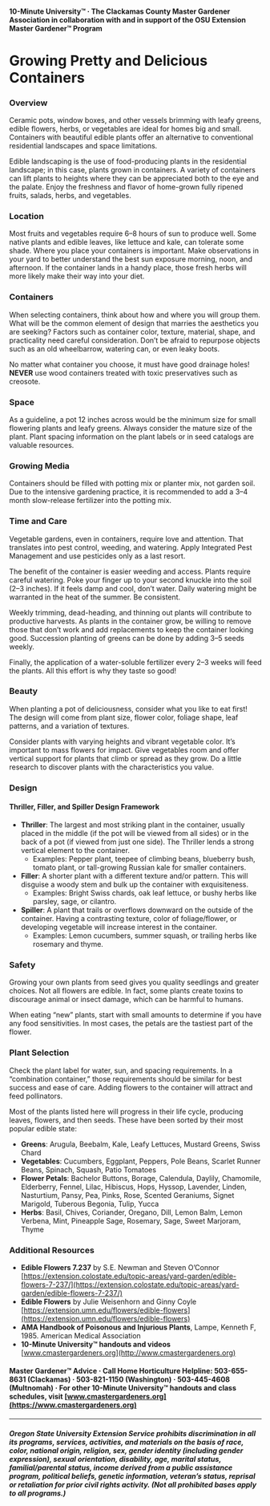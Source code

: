 #### 10-Minute University™ · The Clackamas County Master Gardener Association in collaboration with and in support of the OSU Extension Master Gardener™ Program

# Growing Pretty and Delicious Containers

### Overview

Ceramic pots, window boxes, and other vessels brimming with leafy greens, edible flowers, herbs, or vegetables are ideal for homes big and small. Containers with beautiful edible plants offer an alternative to conventional residential landscapes and space limitations.

Edible landscaping is the use of food-producing plants in the residential landscape; in this case, plants grown in containers. A variety of containers can lift plants to heights where they can be appreciated both to the eye and the palate. Enjoy the freshness and flavor of home-grown fully ripened fruits, salads, herbs, and vegetables.

### Location

Most fruits and vegetables require 6–8 hours of sun to produce well. Some native plants and edible leaves, like lettuce and kale, can tolerate some shade. Where you place your containers is important. Make observations in your yard to better understand the best sun exposure morning, noon, and afternoon. If the container lands in a handy place, those fresh herbs will more likely make their way into your diet.

### Containers

When selecting containers, think about how and where you will group them. What will be the common element of design that marries the aesthetics you are seeking? Factors such as container color, texture, material, shape, and practicality need careful consideration. Don’t be afraid to repurpose objects such as an old wheelbarrow, watering can, or even leaky boots.

No matter what container you choose, it must have good drainage holes! **NEVER** use wood containers treated with toxic preservatives such as creosote.

### Space

As a guideline, a pot 12 inches across would be the minimum size for small flowering plants and leafy greens. Always consider the mature size of the plant. Plant spacing information on the plant labels or in seed catalogs are valuable resources.

### Growing Media

Containers should be filled with potting mix or planter mix, not garden soil. Due to the intensive gardening practice, it is recommended to add a 3–4 month slow-release fertilizer into the potting mix.

### Time and Care

Vegetable gardens, even in containers, require love and attention. That translates into pest control, weeding, and watering. Apply Integrated Pest Management and use pesticides only as a last resort.

The benefit of the container is easier weeding and access. Plants require careful watering. Poke your finger up to your second knuckle into the soil (2–3 inches). If it feels damp and cool, don’t water. Daily watering might be warranted in the heat of the summer. Be consistent.

Weekly trimming, dead-heading, and thinning out plants will contribute to productive harvests. As plants in the container grow, be willing to remove those that don’t work and add replacements to keep the container looking good. Succession planting of greens can be done by adding 3–5 seeds weekly.

Finally, the application of a water-soluble fertilizer every 2–3 weeks will feed the plants. All this effort is why they taste so good!

### Beauty

When planting a pot of deliciousness, consider what you like to eat first! The design will come from plant size, flower color, foliage shape, leaf patterns, and a variation of textures.

Consider plants with varying heights and vibrant vegetable color. It’s important to mass flowers for impact. Give vegetables room and offer vertical support for plants that climb or spread as they grow. Do a little research to discover plants with the characteristics you value.

### Design

#### Thriller, Filler, and Spiller Design Framework

- **Thriller**: The largest and most striking plant in the container, usually placed in the middle (if the pot will be viewed from all sides) or in the back of a pot (if viewed from just one side). The Thriller lends a strong vertical element to the container.
  - Examples: Pepper plant, teepee of climbing beans, blueberry bush, tomato plant, or tall-growing Russian kale for smaller containers.
- **Filler**: A shorter plant with a different texture and/or pattern. This will disguise a woody stem and bulk up the container with exquisiteness.
  - Examples: Bright Swiss chards, oak leaf lettuce, or bushy herbs like parsley, sage, or cilantro.
- **Spiller**: A plant that trails or overflows downward on the outside of the container. Having a contrasting texture, color of foliage/flower, or developing vegetable will increase interest in the container.
  - Examples: Lemon cucumbers, summer squash, or trailing herbs like rosemary and thyme.

### Safety

Growing your own plants from seed gives you quality seedlings and greater choices. Not all flowers are edible. In fact, some plants create toxins to discourage animal or insect damage, which can be harmful to humans.

When eating “new” plants, start with small amounts to determine if you have any food sensitivities. In most cases, the petals are the tastiest part of the flower.

### Plant Selection

Check the plant label for water, sun, and spacing requirements. In a “combination container,” those requirements should be similar for best success and ease of care. Adding flowers to the container will attract and feed pollinators.

Most of the plants listed here will progress in their life cycle, producing leaves, flowers, and then seeds. These have been sorted by their most popular edible state:

- **Greens**: Arugula, Beebalm, Kale, Leafy Lettuces, Mustard Greens, Swiss Chard
- **Vegetables**: Cucumbers, Eggplant, Peppers, Pole Beans, Scarlet Runner Beans, Spinach, Squash, Patio Tomatoes
- **Flower Petals**: Bachelor Buttons, Borage, Calendula, Daylily, Chamomile, Elderberry, Fennel, Lilac, Hibiscus, Hops, Hyssop, Lavender, Linden, Nasturtium, Pansy, Pea, Pinks, Rose, Scented Geraniums, Signet Marigold, Tuberous Begonia, Tulip, Yucca
- **Herbs**: Basil, Chives, Coriander, Oregano, Dill, Lemon Balm, Lemon Verbena, Mint, Pineapple Sage, Rosemary, Sage, Sweet Marjoram, Thyme

### Additional Resources

- **Edible Flowers 7.237** by S.E. Newman and Steven O’Connor  
  [https://extension.colostate.edu/topic-areas/yard-garden/edible-flowers-7-237/](https://extension.colostate.edu/topic-areas/yard-garden/edible-flowers-7-237/)
- **Edible Flowers** by Julie Weisenhorn and Ginny Coyle  
  [https://extension.umn.edu/flowers/edible-flowers](https://extension.umn.edu/flowers/edible-flowers)
- **AMA Handbook of Poisonous and Injurious Plants**, Lampe, Kenneth F, 1985. American Medical Association
- **10-Minute University™ handouts and videos**  
  [www.cmastergardeners.org](http://www.cmastergardeners.org)

#### Master Gardener™ Advice · Call Home Horticulture Helpline: 503-655-8631 (Clackamas) · 503-821-1150 (Washington) · 503-445-4608 (Multnomah) · For other 10-Minute University™ handouts and class schedules, visit [www.cmastergardeners.org](https://www.cmastergardeners.org)

---

##### Oregon State University Extension Service prohibits discrimination in all its programs, services, activities, and materials on the basis of race, color, national origin, religion, sex, gender identity (including gender expression), sexual orientation, disability, age, marital status, familial/parental status, income derived from a public assistance program, political beliefs, genetic information, veteran’s status, reprisal or retaliation for prior civil rights activity. (Not all prohibited bases apply to all programs.)